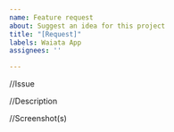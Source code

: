 ```yaml
---
name: Feature request
about: Suggest an idea for this project
title: "[Request]"
labels: Waiata App
assignees: ''

---
```


//Issue

//Description

//Screenshot(s)
